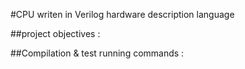 #CPU writen in Verilog hardware description language

##project objectives :

##Compilation & test running commands :